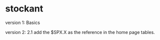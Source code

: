 # stockant


version 1: Basics

version 2: 
	2.1 add the $SPX.X as the reference in the home page tables.
	